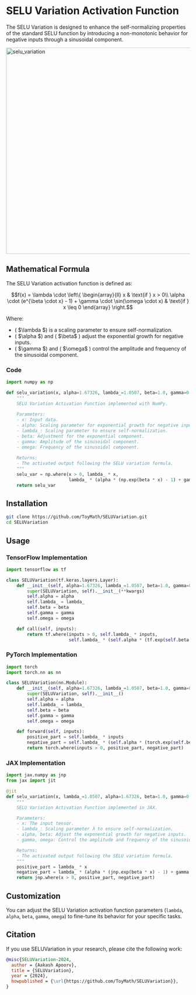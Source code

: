# SELU Variation Activation Function

The SELU Variation is designed to enhance the self-normalizing properties of the standard SELU function by introducing a non-monotonic behavior for negative inputs through a sinusoidal component.

<img width="563" alt="selu_variation" src="https://github.com/ToyMath/SELUVariation/assets/5700430/3290aa5e-6dd0-4bf1-a7bf-dcbed16cf406">

## Mathematical Formula

The SELU Variation activation function is defined as:

```math
f(x) = \lambda \cdot \left\{ \begin{array}{ll} x & \text{if } x > 0\\ \alpha \cdot (e^{\beta \cdot x} - 1) + \gamma \cdot \sin(\omega \cdot x) & \text{if } x \leq 0 \end{array} \right.
```

Where:
- \( $\\lambda \$) is a scaling parameter to ensure self-normalization.
- \( $\\alpha \$) and \( $\\beta\$ \) adjust the exponential growth for negative inputs.
- \( $\\gamma \$) and \( $\\omega\$ \) control the amplitude and frequency of the sinusoidal component.

### Code

```python
import numpy as np

def selu_variation(x, alpha=1.67326, lambda_=1.0507, beta=1.0, gamma=0.1, omega=2.0):
    """
    SELU Variation Activation Function implemented with NumPy.
    
    Parameters:
    - x: Input data.
    - alpha: Scaling parameter for exponential growth for negative inputs.
    - lambda_: Scaling parameter to ensure self-normalization.
    - beta: Adjustment for the exponential component.
    - gamma: Amplitude of the sinusoidal component.
    - omega: Frequency of the sinusoidal component.
    
    Returns:
    - The activated output following the SELU variation formula.
    """
    selu_var = np.where(x > 0, lambda_ * x,
                        lambda_ * (alpha * (np.exp(beta * x) - 1) + gamma * np.sin(omega * x)))
    return selu_var
```

## Installation

```bash
git clone https://github.com/ToyMath/SELUVariation.git
cd SELUVariation
```

## Usage

### TensorFlow Implementation

```python
import tensorflow as tf

class SELUVariation(tf.keras.layers.Layer):
    def __init__(self, alpha=1.67326, lambda_=1.0507, beta=1.0, gamma=0.1, omega=2.0, **kwargs):
        super(SELUVariation, self).__init__(**kwargs)
        self.alpha = alpha
        self.lambda_ = lambda_
        self.beta = beta
        self.gamma = gamma
        self.omega = omega

    def call(self, inputs):
        return tf.where(inputs > 0, self.lambda_ * inputs,
                        self.lambda_ * (self.alpha * (tf.exp(self.beta * inputs) - 1) + self.gamma * tf.sin(self.omega * inputs)))
```

### PyTorch Implementation

```python
import torch
import torch.nn as nn

class SELUVariation(nn.Module):
    def __init__(self, alpha=1.67326, lambda_=1.0507, beta=1.0, gamma=0.1, omega=2.0):
        super(SELUVariation, self).__init__()
        self.alpha = alpha
        self.lambda_ = lambda_
        self.beta = beta
        self.gamma = gamma
        self.omega = omega

    def forward(self, inputs):
        positive_part = self.lambda_ * inputs
        negative_part = self.lambda_ * (self.alpha * (torch.exp(self.beta * inputs) - 1) + self.gamma * torch.sin(self.omega * inputs))
        return torch.where(inputs > 0, positive_part, negative_part)
```

### JAX Implementation

```python
import jax.numpy as jnp
from jax import jit

@jit
def selu_variation(x, lambda_=1.0507, alpha=1.67326, beta=1.0, gamma=0.1, omega=2.0):
    """
    SELU Variation Activation Function implemented in JAX.

    Parameters:
    - x: The input tensor.
    - lambda_: Scaling parameter λ to ensure self-normalization.
    - alpha, beta: Adjust the exponential growth for negative inputs.
    - gamma, omega: Control the amplitude and frequency of the sinusoidal component.

    Returns:
    - The activated output following the SELU variation formula.
    """
    positive_part = lambda_ * x
    negative_part = lambda_ * (alpha * (jnp.exp(beta * x) - 1) + gamma * jnp.sin(omega * x))
    return jnp.where(x > 0, positive_part, negative_part)

```

## Customization

You can adjust the SELU Variation activation function parameters (`lambda`, `alpha`, `beta`, `gamma`, `omega`) to fine-tune its behavior for your specific tasks.

## Citation

If you use SELUVariation in your research, please cite the following work:

```bibtex
@misc{SELUVariation-2024,
  author = {Aakash Apoorv},
  title = {SELUVariation},
  year = {2024},
  howpublished = {\url{https://github.com/ToyMath/SELUVariation}},
}
```
